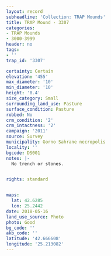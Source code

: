 ```yaml
---
layout: record
subheadline: 'Collection: TRAP Mounds'
title: TRAP Mound - 3307
categories:
- TRAP Mounds
- 3000-3999
header: no
tags:
- ''
trap_id: '3307'

certainty: Certain
elevation: '455'
max_diameter: '10'
min_diameter: '10'
height: '0.4'
size_category: Small
surrounding_land_use: Pasture
surface_condition: Pasture
robbed: No
crm_condition: '2'
crm_intactness: '2'
campaign: '2011'
source: Survey
municipality: Gorno Sahrane necropolis
locality: ''
bgcode: DS001
notes: |-
  No trench or stones.


rights: standard


maps:
  lat: 42.6285
  lon: 25.2442
date: 2018-05-16
land_use_source: Photo
photo: Good
bg_code: ''
akb_code: ''
latitude: '42.666608'
longitude: '25.213082'
---
```

